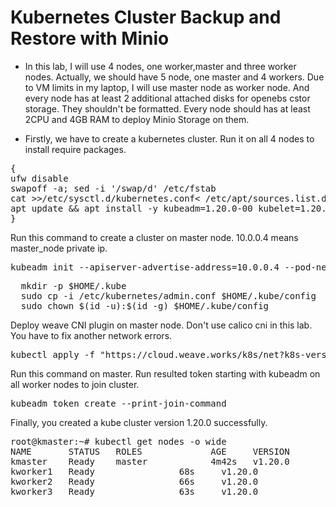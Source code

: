 
# Kubernetes Cluster Backup and Restore with Minio 

* In this lab, I will use 4 nodes, one worker,master and three worker nodes. Actually, we should have 5 node, one master and 4 workers. Due to VM limits in my laptop, I will use master node as worker node. And every node has at least 2 additional attached disks for openebs cstor storage. They shouldn't be formatted.
Every node should has at least 2CPU and 4GB RAM to deploy Minio Storage on them.

* Firstly, we have to create a kubernetes cluster. Run it on all 4 nodes to install require packages.
<pre>
{
ufw disable
swapoff -a; sed -i '/swap/d' /etc/fstab
cat >>/etc/sysctl.d/kubernetes.conf<<EOF
net.bridge.bridge-nf-call-ip6tables = 1
net.bridge.bridge-nf-call-iptables = 1
EOF
sysctl --system
apt install -y apt-transport-https ca-certificates curl gnupg-agent software-properties-common
curl -fsSL https://download.docker.com/linux/ubuntu/gpg | apt-key add -
add-apt-repository "deb [arch=amd64] https://download.docker.com/linux/ubuntu $(lsb_release -cs) stable"
apt update
apt install docker-ce containerd.io -y
curl -s https://packages.cloud.google.com/apt/doc/apt-key.gpg | apt-key add -
echo "deb https://apt.kubernetes.io/ kubernetes-xenial main" > /etc/apt/sources.list.d/kubernetes.list
apt update && apt install -y kubeadm=1.20.0-00 kubelet=1.20.0-00 kubectl=1.20.0-00
}
</pre>
Run this command to create a cluster on master node. 10.0.0.4 means master_node private ip.
<pre>
kubeadm init --apiserver-advertise-address=10.0.0.4 --pod-network-cidr=192.168.0.0/16  --ignore-preflight-errors=all
</pre>
<pre>
  mkdir -p $HOME/.kube
  sudo cp -i /etc/kubernetes/admin.conf $HOME/.kube/config
  sudo chown $(id -u):$(id -g) $HOME/.kube/config
</pre>
Deploy weave CNI plugin on master node. Don't use calico cni in this lab. You have to fix another network errors.
<pre>
kubectl apply -f "https://cloud.weave.works/k8s/net?k8s-version=$(kubectl version | base64 | tr -d '\n')"
</pre>
Run this command on master. Run resulted token starting with kubeadm on all worker nodes to join cluster.
<pre>
kubeadm token create --print-join-command
</pre>
Finally, you created  a kube cluster version 1.20.0 successfully.
<pre>
root@kmaster:~# kubectl get nodes -o wide
NAME       STATUS   ROLES             AGE     VERSION   
kmaster    Ready    master            4m42s   v1.20.0   
kworker1   Ready    <none>            68s     v1.20.0   
kworker2   Ready    <none>            66s     v1.20.0  
kworker3   Ready    <none>            63s     v1.20.0  
